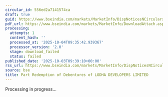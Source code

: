 ```yaml
---
circular_id: 556ed2a7141574ca
draft: true
guid: https://www.bseindia.com/markets/MarketInfo/DispNoticesNCirculars.aspx?Noticeid={C53EF728-30BF-4410-8100-53A16512100F}&noticeno=20251003-18&dt=10/03/2025&icount=18&totcount=73&flag=0
pdf_url: https://www.bseindia.com/markets/MarketInfo/DownloadAttach.aspx?id=20251003-18&attachedId=
processing:
  attempts: 1
  content_hash: ''
  processed_at: '2025-10-04T09:35:42.939367'
  processor_version: '2.0'
  stage: download_failed
  status: failed
published_date: '2025-10-03T09:39:10+00:00'
rss_url: https://www.bseindia.com/markets/MarketInfo/DispNoticesNCirculars.aspx?Noticeid={C53EF728-30BF-4410-8100-53A16512100F}&noticeno=20251003-18&dt=10/03/2025&icount=18&totcount=73&flag=0
source: bse
title: Part Redemption of Debentures of LODHA DEVELOPERS LIMITED
---
```


Processing in progress...
